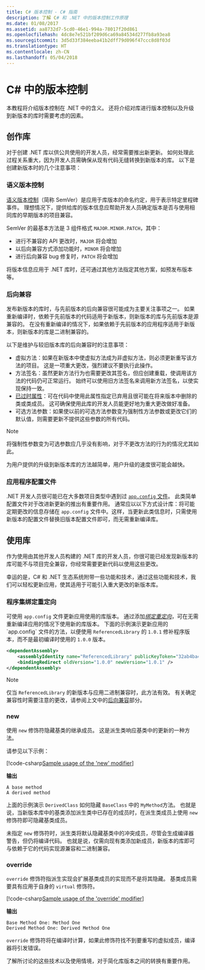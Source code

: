 ```yaml
---
title: C# 版本控制 - C# 指南
description: 了解 C# 和 .NET 中的版本控制工作原理
ms.date: 01/08/2017
ms.assetid: aa8732d7-5cd0-46e1-994a-78017f20d861
ms.openlocfilehash: 4dc8e7e521bf209d6ca69a84534d277fb8a93ea8
ms.sourcegitcommit: 3d5d33f384eeba41b2dff79d096f47ccc8d8f03d
ms.translationtype: HT
ms.contentlocale: zh-CN
ms.lasthandoff: 05/04/2018
---
```

# <a name="versioning-in-c"></a>C# 中的版本控制 #

本教程将介绍版本控制在 .NET 中的含义。 还将介绍对库进行版本控制以及升级到新版本的库时需要考虑的因素。

## <a name="authoring-libraries"></a>创作库

对于创建 .NET 库以供公共使用的开发人员，经常需要推出新更新。 如何处理此过程关系重大，因为开发人员需确保从现有代码无缝转换到新版本的库。 以下是创建新版本时的几个注意事项：

### <a name="semantic-versioning"></a>语义版本控制

[语义版本控制](http://semver.org/)（简称 SemVer）是应用于库版本的命名约定，用于表示特定里程碑事件。
理想情况下，提供给库的版本信息应帮助开发人员确定版本是否与使用相同库的早期版本的项目兼容。

SemVer 的最基本方法是 3 组件格式 `MAJOR.MINOR.PATCH`，其中：
 
* 进行不兼容的 API 更改时，`MAJOR` 将会增加
* 以后向兼容方式添加功能时，`MINOR` 将会增加
* 进行后向兼容 bug 修复时，`PATCH` 将会增加

将版本信息应用于 .NET 库时，还可通过其他方法指定其他方案，如预发布版本等。

### <a name="backwards-compatibility"></a>后向兼容

发布新版本的库时，与先前版本的后向兼容很可能成为主要关注事项之一。
如果重新编译时，依赖于先前版本的代码适用于新版本，则新版本的库与先前版本是源兼容的。 在没有重新编译的情况下，如果依赖于先前版本的应用程序适用于新版本，则新版本的库是二进制兼容的。

以下是维护与较旧版本库的后向兼容时的注意事项：

* 虚拟方法：如果在新版本中使虚拟方法成为非虚拟方法，则必须更新重写该方法的项目。 这是一项重大更改，强烈建议不要执行此操作。
* 方法签名：虽然更新方法行为也需要更改其签名，但应创建重载，使调用该方法的代码仍可正常运行。
始终可以使用旧方法签名来调用新方法签名，以使实现保持一致。
* [已过时属性](programming-guide/concepts/attributes/common-attributes.md#Obsolete)：可在代码中使用此属性指定已弃用且很可能在将来版本中删除的类或类成员。
这可确保使用此库的开发人员能更好地为重大更改做好准备。
* 可选方法参数：如果使以前的可选方法参数变为强制性方法参数或更改它们的默认值，则需要更新不提供这些参数的所有代码。
> [!NOTE]
> 将强制性参数变为可选参数应几乎没有影响，对于不更改方法的行为的情况尤其如此。

为用户提供的升级到新版本库的方法越简单，用户升级的速度很可能会越快。

### <a name="application-configuration-file"></a>应用程序配置文件

.NET 开发人员很可能已在大多数项目类型中遇到过 [`app.config` 文件](https://msdn.microsoft.com/library/1fk1t1t0(v=vs.110).aspx)。
此类简单配置文件对于改进新更新的推出有重要作用。 通常应以以下方式设计库：将可能定期更改的信息存储在 `app.config` 文件中。这样，当更新此类信息时，只需使用新版本的配置文件替换旧版本配置文件即可，而无需重新编译库。

## <a name="consuming-libraries"></a>使用库

作为使用由其他开发人员构建的 .NET 库的开发人员，你很可能已经发现新版本的库可能不与项目完全兼容，你经常需要更新代码以使用这些更改。

幸运的是，C# 和 .NET 生态系统附带一些功能和技术，通过这些功能和技术，我们可以轻松更新应用，使其适用于可能引入重大更改的新版本库。

### <a name="assembly-binding-redirection"></a>程序集绑定重定向

可使用 `app.config` 文件更新应用使用的库版本。 通过添加[*绑定重定向*](https://msdn.microsoft.com/library/7wd6ex19(v=vs.110).aspx)，可在无需重新编译应用的情况下使用新的库版本。 下面的示例演示更新应用的 `app.config` 文件的方法，以便使用 `ReferencedLibrary` 的 `1.0.1` 修补程序版本，而不是最初编译时使用的 `1.0.0` 版本。

```xml
<dependentAssembly>
    <assemblyIdentity name="ReferencedLibrary" publicKeyToken="32ab4ba45e0a69a1" culture="en-us" />
    <bindingRedirect oldVersion="1.0.0" newVersion="1.0.1" />
</dependentAssembly>
```

> [!NOTE]
> 仅当 `ReferencedLibrary` 的新版本与应用二进制兼容时，此方法有效。
> 有关确定兼容性时需要注意的更改，请参阅上文中的[后向兼容](#backwards-compatibility)部分。

### <a name="new"></a>new

使用 `new` 修饰符隐藏基类的继承成员。 这是派生类响应基类中的更新的一种方法。

请参见以下示例：

[!code-csharp[Sample usage of the 'new' modifier](../../samples/csharp/versioning/new/Program.cs#sample)]

**输出**

```
A base method
A derived method
```

上面的示例演示 `DerivedClass` 如何隐藏 `BaseClass` 中的 `MyMethod`方法。
也就是说，当新版本库中的基类添加派生类中已存在的成员时，在派生类成员上使用 `new` 修饰符即可隐藏基类成员。

未指定 `new` 修饰符时，派生类将默认隐藏基类中的冲突成员，尽管会生成编译器警告，但仍将编译代码。 也就是说，仅需向现有类添加新成员，新版本的库即可与依赖于它的代码实现源兼容和二进制兼容。

### <a name="override"></a>override

`override` 修饰符指派生实现会扩展基类成员的实现而不是将其隐藏。 基类成员需要具有应用于自身的 `virtual` 修饰符。

[!code-csharp[Sample usage of the 'override' modifier](../../samples/csharp/versioning/override/Program.cs#sample)]

**输出**

```
Base Method One: Method One
Derived Method One: Derived Method One
```

`override` 修饰符将在编译时计算，如果此修饰符找不到要重写的虚拟成员，编译器将引发错误。

了解所讨论的这些技术以及使用情境，对于简化库版本之间的转换有重要作用。
